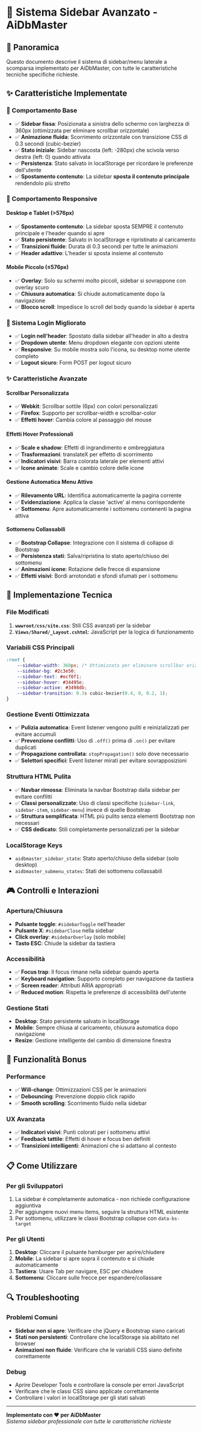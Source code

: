 # 📱 Sistema Sidebar Avanzato - AiDbMaster

## 🎯 Panoramica
Questo documento descrive il sistema di sidebar/menu laterale a scomparsa implementato per AiDbMaster, con tutte le caratteristiche tecniche specifiche richieste.

## ✨ Caratteristiche Implementate

### 📱 Comportamento Base
- ✅ **Sidebar fissa**: Posizionata a sinistra dello schermo con larghezza di 360px (ottimizzata per eliminare scrollbar orizzontale)
- ✅ **Animazione fluida**: Scorrimento orizzontale con transizione CSS di 0.3 secondi (cubic-bezier)
- ✅ **Stato iniziale**: Sidebar nascosta (left: -280px) che scivola verso destra (left: 0) quando attivata
- ✅ **Persistenza**: Stato salvato in localStorage per ricordare le preferenze dell'utente
- ✅ **Spostamento contenuto**: La sidebar **sposta il contenuto principale** rendendolo più stretto

### 📱 Comportamento Responsive

#### Desktop e Tablet (>576px)
- ✅ **Spostamento contenuto**: La sidebar sposta SEMPRE il contenuto principale e l'header quando si apre
- ✅ **Stato persistente**: Salvato in localStorage e ripristinato al caricamento
- ✅ **Transizioni fluide**: Durata di 0.3 secondi per tutte le animazioni
- ✅ **Header adattivo**: L'header si sposta insieme al contenuto

#### Mobile Piccolo (≤576px)
- ✅ **Overlay**: Solo su schermi molto piccoli, sidebar si sovrappone con overlay scuro
- ✅ **Chiusura automatica**: Si chiude automaticamente dopo la navigazione
- ✅ **Blocco scroll**: Impedisce lo scroll del body quando la sidebar è aperta

### 🔐 Sistema Login Migliorato
- ✅ **Login nell'header**: Spostato dalla sidebar all'header in alto a destra
- ✅ **Dropdown utente**: Menu dropdown elegante con opzioni utente
- ✅ **Responsive**: Su mobile mostra solo l'icona, su desktop nome utente completo
- ✅ **Logout sicuro**: Form POST per logout sicuro

### ✨ Caratteristiche Avanzate

#### Scrollbar Personalizzata
- ✅ **Webkit**: Scrollbar sottile (6px) con colori personalizzati
- ✅ **Firefox**: Supporto per scrollbar-width e scrollbar-color
- ✅ **Effetti hover**: Cambia colore al passaggio del mouse

#### Effetti Hover Professionali
- ✅ **Scale e shadow**: Effetti di ingrandimento e ombreggiatura
- ✅ **Trasformazioni**: translateX per effetto di scorrimento
- ✅ **Indicatori visivi**: Barra colorata laterale per elementi attivi
- ✅ **Icone animate**: Scale e cambio colore delle icone

#### Gestione Automatica Menu Attivo
- ✅ **Rilevamento URL**: Identifica automaticamente la pagina corrente
- ✅ **Evidenziazione**: Applica la classe 'active' al menu corrispondente
- ✅ **Sottomenu**: Apre automaticamente i sottomenu contenenti la pagina attiva

#### Sottomenu Collassabili
- ✅ **Bootstrap Collapse**: Integrazione con il sistema di collapse di Bootstrap
- ✅ **Persistenza stati**: Salva/ripristina lo stato aperto/chiuso dei sottomenu
- ✅ **Animazioni icone**: Rotazione delle frecce di espansione
- ✅ **Effetti visivi**: Bordi arrotondati e sfondi sfumati per i sottomenu

## 🔧 Implementazione Tecnica

### File Modificati
1. **`wwwroot/css/site.css`**: Stili CSS avanzati per la sidebar
2. **`Views/Shared/_Layout.cshtml`**: JavaScript per la logica di funzionamento

### Variabili CSS Principali
```css
:root {
    --sidebar-width: 360px; /* Ottimizzata per eliminare scrollbar orizzontale */
    --sidebar-bg: #2c3e50;
    --sidebar-text: #ecf0f1;
    --sidebar-hover: #34495e;
    --sidebar-active: #3498db;
    --sidebar-transition: 0.3s cubic-bezier(0.4, 0, 0.2, 1);
}
```

### Gestione Eventi Ottimizzata
- ✅ **Pulizia automatica**: Event listener vengono puliti e reinizializzati per evitare accumuli
- ✅ **Prevenzione conflitti**: Uso di `.off()` prima di `.on()` per evitare duplicati
- ✅ **Propagazione controllata**: `stopPropagation()` solo dove necessario
- ✅ **Selettori specifici**: Event listener mirati per evitare sovrapposizioni

### Struttura HTML Pulita
- ✅ **Navbar rimossa**: Eliminata la navbar Bootstrap dalla sidebar per evitare conflitti
- ✅ **Classi personalizzate**: Uso di classi specifiche (`sidebar-link`, `sidebar-item`, `sidebar-menu`) invece di quelle Bootstrap
- ✅ **Struttura semplificata**: HTML più pulito senza elementi Bootstrap non necessari
- ✅ **CSS dedicato**: Stili completamente personalizzati per la sidebar

### LocalStorage Keys
- `aidbmaster_sidebar_state`: Stato aperto/chiuso della sidebar (solo desktop)
- `aidbmaster_submenu_states`: Stati dei sottomenu collassabili

## 🎮 Controlli e Interazioni

### Apertura/Chiusura
- **Pulsante toggle**: `#sidebarToggle` nell'header
- **Pulsante X**: `#sidebarClose` nella sidebar
- **Click overlay**: `#sidebarOverlay` (solo mobile)
- **Tasto ESC**: Chiude la sidebar da tastiera

### Accessibilità
- ✅ **Focus trap**: Il focus rimane nella sidebar quando aperta
- ✅ **Keyboard navigation**: Supporto completo per navigazione da tastiera
- ✅ **Screen reader**: Attributi ARIA appropriati
- ✅ **Reduced motion**: Rispetta le preferenze di accessibilità dell'utente

### Gestione Stati
- **Desktop**: Stato persistente salvato in localStorage
- **Mobile**: Sempre chiusa al caricamento, chiusura automatica dopo navigazione
- **Resize**: Gestione intelligente del cambio di dimensione finestra

## 🚀 Funzionalità Bonus

### Performance
- ✅ **Will-change**: Ottimizzazioni CSS per le animazioni
- ✅ **Debouncing**: Prevenzione doppio click rapido
- ✅ **Smooth scrolling**: Scorrimento fluido nella sidebar

### UX Avanzata
- ✅ **Indicatori visivi**: Punti colorati per i sottomenu attivi
- ✅ **Feedback tattile**: Effetti di hover e focus ben definiti
- ✅ **Transizioni intelligenti**: Animazioni che si adattano al contesto

## 📋 Come Utilizzare

### Per gli Sviluppatori
1. La sidebar è completamente automatica - non richiede configurazione aggiuntiva
2. Per aggiungere nuovi menu items, seguire la struttura HTML esistente
3. Per sottomenu, utilizzare le classi Bootstrap collapse con `data-bs-target`

### Per gli Utenti
1. **Desktop**: Cliccare il pulsante hamburger per aprire/chiudere
2. **Mobile**: La sidebar si apre sopra il contenuto e si chiude automaticamente
3. **Tastiera**: Usare Tab per navigare, ESC per chiudere
4. **Sottomenu**: Cliccare sulle frecce per espandere/collassare

## 🔍 Troubleshooting

### Problemi Comuni
- **Sidebar non si apre**: Verificare che jQuery e Bootstrap siano caricati
- **Stati non persistenti**: Controllare che localStorage sia abilitato nel browser
- **Animazioni non fluide**: Verificare che le variabili CSS siano definite correttamente

### Debug
- Aprire Developer Tools e controllare la console per errori JavaScript
- Verificare che le classi CSS siano applicate correttamente
- Controllare i valori in localStorage per gli stati salvati

---

**Implementato con ❤️ per AiDbMaster**  
*Sistema sidebar professionale con tutte le caratteristiche richieste*
